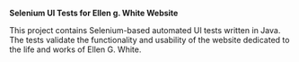**Selenium UI Tests for Ellen g. White Website**

This project contains Selenium-based automated UI tests written in Java. The tests validate the functionality and usability of the website dedicated to the life and works of Ellen G. White.
